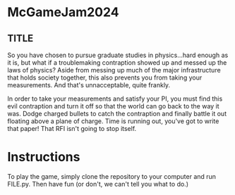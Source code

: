 # McGameJam2024
## TITLE


So you have chosen to pursue graduate studies in physics...hard enough as it is, but what if a troublemaking contraption showed up and messed up the laws of physics? Aside from messing up much of the major infrastructure that holds society together, this also prevents you from taking your measurements. And that's unnacceptable, quite frankly. 

In order to take your measurements and satisfy your PI, you must find this evil contraption and turn it off so that the world can go back to the way it was. Dodge charged bullets to catch the contraption and finally battle it out floating above a plane of charge. Time is running out, you've got to write that paper! That RFI isn't going to stop itself. 


# Instructions

To play the game, simply clone the repository to your computer and run FILE.py. Then have fun (or don't, we can't tell you what to do.)
